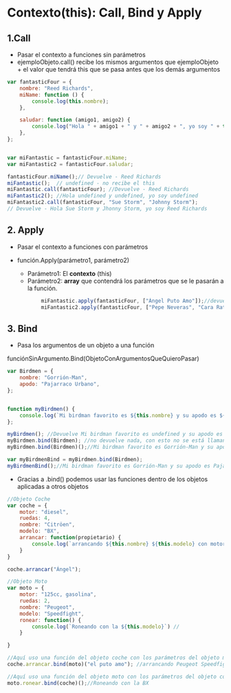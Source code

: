 # Contexto(this): Call, Bind y Apply



## 1.Call
* Pasar el contexto a funciones sin parámetros
* ejemploObjeto.call() recibe los mismos argumentos que ejemploObjeto + el valor que tendrá this que se pasa antes que los demás argumentos

```jsx
var fantasticFour = {
    nombre: "Reed Richards",
    miName: function () {
        console.log(this.nombre);
    },

    saludar: function (amigo1, amigo2) {
        console.log("Hola " + amigo1 + " y " + amigo2 + ", yo soy " + this.nombre);
    },
};


var miFantastic = fantasticFour.miName;
var miFantastic2 = fantasticFour.saludar;

fantasticFour.miName();// Devuelve - Reed Richards
miFantastic();  // undefined - no recibe el this
miFantastic.call(fantasticFour); //Devuelve - Reed Richards
miFantastic2(); //Hola undefined y undefined, yo soy undefined
miFantastic2.call(fantasticFour, "Sue Storm", "Johnny Storm");
// Devuelve - Hola Sue Storm y Jhonny Storm, yo soy Reed Richards
```

## 2. Apply
* Pasar el contexto a funciones con parámetros

* función.Apply(parámetro1, parámetro2)
    * Parámetro1: El **contexto** (this)
    * Parámetro2: **array** que contendrá los parámetros que se le pasarán a la función.
           
```jsx
           miFantastic.apply(fantasticFour, ["Ángel Puto Amo"]);//devuelve solo Reed Richards por que esta función no tiene parámetros
           miFantastic2.apply(fantasticFour, ["Pepe Neveras", "Cara Rata"]); //Hola Pepe Neveras y Cara Rata, yo soy Reed Richards
```


## 3. Bind

* Pasa los argumentos de un objeto a una función

funciónSinArgumento.Bind(ObjetoConArgumentosQueQuieroPasar)
```jsx
var Birdmen = {
    nombre: "Gorrión-Man",
    apodo: "Pajarraco Urbano",
};


function myBirdmen() {
    console.log(`Mi birdman favorito es ${this.nombre} y su apodo es ${this.apodo}`);
};

myBirdmen(); //Devuelve Mi birdman favorito es undefined y su apodo es undefined
myBirdmen.bind(Birdmen); //no devuelve nada, con esto no se está llamando a la función
myBirdmen.bind(Birdmen)();//Mi birdman favorito es Gorrión-Man y su apodo es Pajarraco Urbano

var myBirdmenBind = myBirdmen.bind(Birdmen);
myBirdmenBind();//Mi birdman favorito es Gorrión-Man y su apodo es Pajarraco Urbano
```
* Gracias a .bind() podemos usar las funciones dentro de los objetos aplicadas a otros objetos

```jsx
//Objeto Coche
var coche = {
    motor: "diesel",
    ruedas: 4,
    nombre: "Citröen",
    modelo: "BX",
    arrancar: function(propietario) {
        console.log(`arrancando ${this.nombre} ${this.modelo} con motor ${this.motor} y ${this.ruedas} ruedas de ${propietario}`);
    }
}

coche.arrancar("Ángel");

//Objeto Moto
var moto = {
    motor: "125cc, gasolina",
    ruedas: 2,
    nombre: "Peugeot",
    modelo: "Speedfight",
    ronear: function() {
        console.log(`Roneando con la ${this.modelo}`) //
    }

}

//Aquí uso una función del objeto coche con los parámetros del objeto moto
coche.arrancar.bind(moto)("el puto amo"); //arrancando Peugeot Speedfight con motor gasolina y 2 ruedas de el puto amo

//Aquí uso una función del objeto moto con los parámetros del objeto coche
moto.ronear.bind(coche)();//Roneando con la BX
```